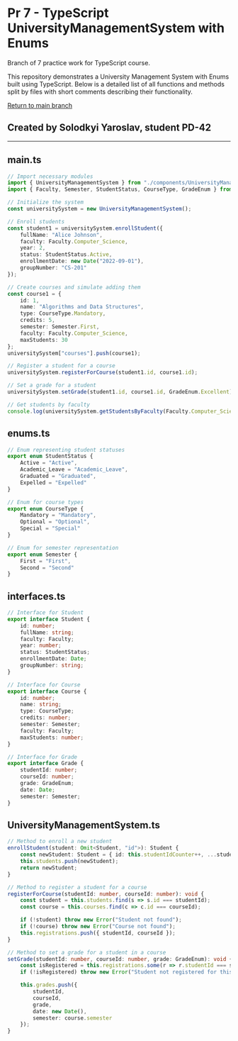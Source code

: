 # Pr 7 - TypeScript UniversityManagementSystem with Enums

Branch of 7 practice work for TypeScript course.

This repository demonstrates a University Management System with Enums built using TypeScript. Below is a detailed list of all functions and methods split by files with short comments describing their functionality.

[Return to main branch](https://github.com/Goodwin251/TypeScriptCourse/tree/main)

## Created by Solodkyi Yaroslav, student PD-42

___

## **main.ts**

```typescript
// Import necessary modules
import { UniversityManagementSystem } from "./components/UniversityManagementSystem.js";
import { Faculty, Semester, StudentStatus, CourseType, GradeEnum } from "./components/enums.js";

// Initialize the system
const universitySystem = new UniversityManagementSystem();
```

```typescript
// Enroll students
const student1 = universitySystem.enrollStudent({
    fullName: "Alice Johnson",
    faculty: Faculty.Computer_Science,
    year: 2,
    status: StudentStatus.Active,
    enrollmentDate: new Date("2022-09-01"),
    groupNumber: "CS-201"
});

```

```typescript
// Create courses and simulate adding them
const course1 = {
    id: 1,
    name: "Algorithms and Data Structures",
    type: CourseType.Mandatory,
    credits: 5,
    semester: Semester.First,
    faculty: Faculty.Computer_Science,
    maxStudents: 30
};
universitySystem["courses"].push(course1);
```

```typescript
// Register a student for a course
universitySystem.registerForCourse(student1.id, course1.id);
```

```typescript
// Set a grade for a student
universitySystem.setGrade(student1.id, course1.id, GradeEnum.Excellent);
```

```typescript
// Get students by faculty
console.log(universitySystem.getStudentsByFaculty(Faculty.Computer_Science));
```

## **enums.ts**

```typescript
// Enum representing student statuses
export enum StudentStatus {
    Active = "Active",
    Academic_Leave = "Academic_Leave",
    Graduated = "Graduated",
    Expelled = "Expelled"
}
```

```typescript
// Enum for course types
export enum CourseType {
    Mandatory = "Mandatory",
    Optional = "Optional",
    Special = "Special"
}
```

```typescript
// Enum for semester representation
export enum Semester {
    First = "First",
    Second = "Second"
}
```

## **interfaces.ts**

```typescript
// Interface for Student
export interface Student {
    id: number;
    fullName: string;
    faculty: Faculty;
    year: number;
    status: StudentStatus;
    enrollmentDate: Date;
    groupNumber: string;
}
```

```typescript
// Interface for Course
export interface Course {
    id: number;
    name: string;
    type: CourseType;
    credits: number;
    semester: Semester;
    faculty: Faculty;
    maxStudents: number;
}
```

```typescript
// Interface for Grade
export interface Grade {
    studentId: number;
    courseId: number;
    grade: GradeEnum;
    date: Date;
    semester: Semester;
}
```

## **UniversityManagementSystem.ts**

```typescript
// Method to enroll a new student
enrollStudent(student: Omit<Student, "id">): Student {
    const newStudent: Student = { id: this.studentIdCounter++, ...student };
    this.students.push(newStudent);
    return newStudent;
}
```

```typescript
// Method to register a student for a course
registerForCourse(studentId: number, courseId: number): void {
    const student = this.students.find(s => s.id === studentId);
    const course = this.courses.find(c => c.id === courseId);

    if (!student) throw new Error("Student not found");
    if (!course) throw new Error("Course not found");
    this.registrations.push({ studentId, courseId });
}
```

```typescript
// Method to set a grade for a student in a course
setGrade(studentId: number, courseId: number, grade: GradeEnum): void {
    const isRegistered = this.registrations.some(r => r.studentId === studentId && r.courseId === courseId);
    if (!isRegistered) throw new Error("Student not registered for this course");

    this.grades.push({
        studentId,
        courseId,
        grade,
        date: new Date(),
        semester: course.semester
    });
}
```
